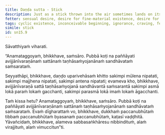```yaml
---
title: Daṇḍa sutta - Stick
description: Just as a stick thrown into the air sometimes lands on its base, sometimes in the middle and sometimes on its tip, beings, obstructed by ignorance and fettered by craving, continue to run and wander in this cycle of existence.
fetter: sensual desire, desire for fine-material existence, desire for immaterial existence, conceit, ignorance
tags: cyclic existence, inconceivable beginning, ignorance, craving, fetter, stick, disenchantment, detachment, liberation, sn, sn12-21, sn15
simile: stick
id: sn15.9
---
```


Sāvatthiyaṁ viharati.

“Anamataggoyaṁ, bhikkhave, saṁsāro. Pubbā koṭi na paññāyati avijjānīvaraṇānaṁ sattānaṁ taṇhāsaṁyojanānaṁ sandhāvataṁ saṁsarataṁ.

Seyyathāpi, bhikkhave, daṇḍo uparivehāsaṁ khitto sakimpi mūlena nipatati, sakimpi majjhena nipatati, sakimpi antena nipatati; evameva kho, bhikkhave, avijjānīvaraṇā sattā taṇhāsaṁyojanā sandhāvantā saṁsarantā sakimpi asmā lokā paraṁ lokaṁ gacchanti, sakimpi parasmā lokā imaṁ lokaṁ āgacchanti.

Taṁ kissa hetu? Anamataggoyaṁ, bhikkhave, saṁsāro. Pubbā koṭi na paññāyati avijjānīvaraṇānaṁ sattānaṁ taṇhāsaṁyojanānaṁ sandhāvataṁ saṁsarataṁ. Evaṁ dīgharattaṁ vo, bhikkhave, dukkhaṁ paccanubhūtaṁ tibbaṁ paccanubhūtaṁ byasanaṁ paccanubhūtaṁ, kaṭasī vaḍḍhitā. Yāvañcidaṁ, bhikkhave, alameva sabbasaṅkhāresu nibbindituṁ, alaṁ virajjituṁ, alaṁ vimuccitun”ti.
